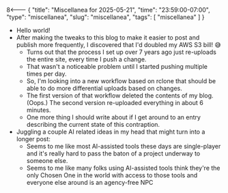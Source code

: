 8<--- { "title": "Miscellanea for 2025-05-21", "time": "23:59:00-07:00", "type": "miscellanea", "slug": "miscellanea", "tags": [ "miscellanea" ] }

- Hello world!
- After making the tweaks to this blog to make it easier to post and publish more frequently, I discovered that I'd doubled my AWS S3 bill! 😅
	- Turns out that the process I set up over 7 years ago just re-uploads the entire site, every time I push a change.
	- That wasn't a noticeable problem until I started pushing multiple times per day.
	- So, I'm looking into a new workflow based on rclone that should be able to do more differential uploads based on changes.
	- The first version of that workflow deleted the contents of my blog. (Oops.) The second version re-uploaded everything in about 6 minutes.
	- One more thing I should write about if I get around to an entry describing the current state of this contraption.
- Juggling a couple AI related ideas in my head that might turn into a longer post:
	- Seems to me like most AI-assisted tools these days are single-player and it's really hard to pass the baton of a project underway to someone else.
	- Seems to me like many folks using AI-assisted tools think they're the only Chosen One in the world with access to those tools and everyone else around is an agency-free NPC
